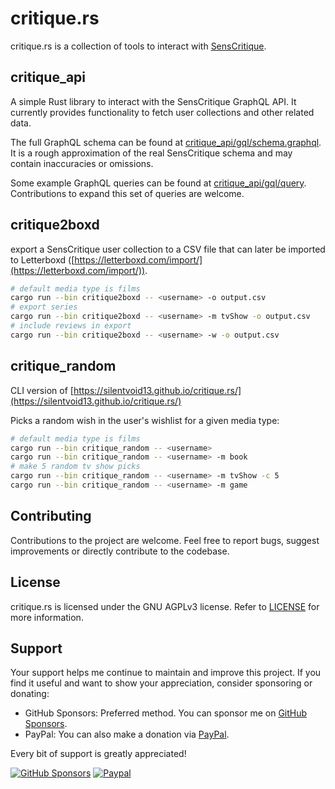 # critique.rs

critique.rs is a collection of tools to interact with [SensCritique](https://www.senscritique.com). 

## critique_api

A simple Rust library to interact with the SensCritique GraphQL API. It currently provides functionality to fetch user collections and other related data.

The full GraphQL schema can be found at [critique_api/gql/schema.graphql](https://github.com/SilentVoid13/critique.rs/blob/master/critique_api/gql/schema.graphql).
It is a rough approximation of the real SensCritique schema and may contain inaccuracies or omissions.

Some example GraphQL queries can be found at [critique_api/gql/query](https://github.com/SilentVoid13/critique.rs/blob/master/critique_api/gql/query).
Contributions to expand this set of queries are welcome. 

## critique2boxd

export a SensCritique user collection to a CSV file that can later be imported to Letterboxd ([https://letterboxd.com/import/](https://letterboxd.com/import/)).

```bash
# default media type is films
cargo run --bin critique2boxd -- <username> -o output.csv
# export series
cargo run --bin critique2boxd -- <username> -m tvShow -o output.csv
# include reviews in export
cargo run --bin critique2boxd -- <username> -w -o output.csv
```

## critique_random

CLI version of [https://silentvoid13.github.io/critique.rs/](https://silentvoid13.github.io/critique.rs/)

Picks a random wish in the user's wishlist for a given media type:

```bash
# default media type is films
cargo run --bin critique_random -- <username>
cargo run --bin critique_random -- <username> -m book
# make 5 random tv show picks
cargo run --bin critique_random -- <username> -m tvShow -c 5
cargo run --bin critique_random -- <username> -m game
```

## Contributing

Contributions to the project are welcome. Feel free to report bugs, suggest improvements or directly contribute to the codebase.

## License

critique.rs is licensed under the GNU AGPLv3 license. Refer to [LICENSE](LICENSE.txt) for more information.

## Support

Your support helps me continue to maintain and improve this project. If you find it useful and want to show your appreciation, consider sponsoring or donating:
- GitHub Sponsors: Preferred method. You can sponsor me on [GitHub Sponsors](https://github.com/sponsors/SilentVoid13). 
- PayPal: You can also make a donation via [PayPal](https://www.paypal.com/donate?hosted_button_id=U2SRGAFYXT32Q).

Every bit of support is greatly appreciated!

[![GitHub Sponsors](https://img.shields.io/github/sponsors/silentvoid13?label=Sponsor&logo=GitHub%20Sponsors&style=for-the-badge)](https://github.com/sponsors/silentvoid13)
[![Paypal](https://img.shields.io/badge/paypal-silentvoid13-yellow?style=social&logo=paypal)](https://www.paypal.com/donate?hosted_button_id=U2SRGAFYXT32Q)
